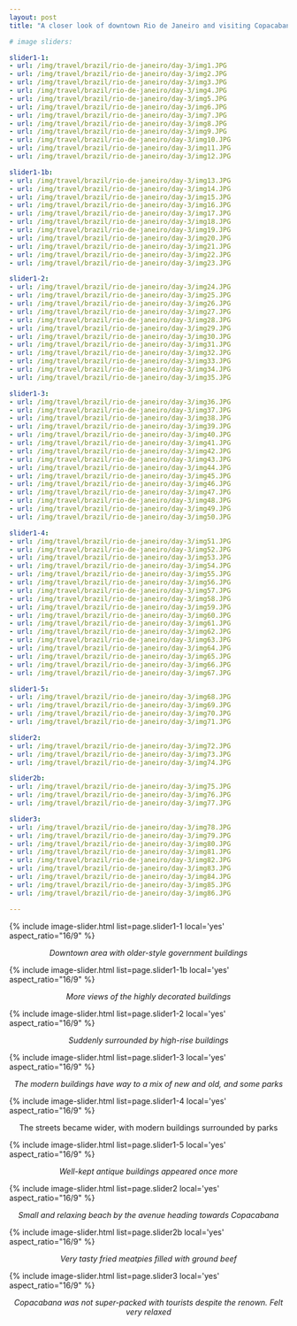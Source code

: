 ```yaml
---
layout: post
title: "A closer look of downtown Rio de Janeiro and visiting Copacabana"

# image sliders:

slider1-1:
- url: /img/travel/brazil/rio-de-janeiro/day-3/img1.JPG
- url: /img/travel/brazil/rio-de-janeiro/day-3/img2.JPG
- url: /img/travel/brazil/rio-de-janeiro/day-3/img3.JPG
- url: /img/travel/brazil/rio-de-janeiro/day-3/img4.JPG
- url: /img/travel/brazil/rio-de-janeiro/day-3/img5.JPG
- url: /img/travel/brazil/rio-de-janeiro/day-3/img6.JPG
- url: /img/travel/brazil/rio-de-janeiro/day-3/img7.JPG
- url: /img/travel/brazil/rio-de-janeiro/day-3/img8.JPG
- url: /img/travel/brazil/rio-de-janeiro/day-3/img9.JPG
- url: /img/travel/brazil/rio-de-janeiro/day-3/img10.JPG
- url: /img/travel/brazil/rio-de-janeiro/day-3/img11.JPG
- url: /img/travel/brazil/rio-de-janeiro/day-3/img12.JPG

slider1-1b:
- url: /img/travel/brazil/rio-de-janeiro/day-3/img13.JPG
- url: /img/travel/brazil/rio-de-janeiro/day-3/img14.JPG
- url: /img/travel/brazil/rio-de-janeiro/day-3/img15.JPG
- url: /img/travel/brazil/rio-de-janeiro/day-3/img16.JPG
- url: /img/travel/brazil/rio-de-janeiro/day-3/img17.JPG
- url: /img/travel/brazil/rio-de-janeiro/day-3/img18.JPG
- url: /img/travel/brazil/rio-de-janeiro/day-3/img19.JPG
- url: /img/travel/brazil/rio-de-janeiro/day-3/img20.JPG
- url: /img/travel/brazil/rio-de-janeiro/day-3/img21.JPG
- url: /img/travel/brazil/rio-de-janeiro/day-3/img22.JPG
- url: /img/travel/brazil/rio-de-janeiro/day-3/img23.JPG

slider1-2:
- url: /img/travel/brazil/rio-de-janeiro/day-3/img24.JPG
- url: /img/travel/brazil/rio-de-janeiro/day-3/img25.JPG
- url: /img/travel/brazil/rio-de-janeiro/day-3/img26.JPG
- url: /img/travel/brazil/rio-de-janeiro/day-3/img27.JPG
- url: /img/travel/brazil/rio-de-janeiro/day-3/img28.JPG
- url: /img/travel/brazil/rio-de-janeiro/day-3/img29.JPG
- url: /img/travel/brazil/rio-de-janeiro/day-3/img30.JPG
- url: /img/travel/brazil/rio-de-janeiro/day-3/img31.JPG
- url: /img/travel/brazil/rio-de-janeiro/day-3/img32.JPG
- url: /img/travel/brazil/rio-de-janeiro/day-3/img33.JPG
- url: /img/travel/brazil/rio-de-janeiro/day-3/img34.JPG
- url: /img/travel/brazil/rio-de-janeiro/day-3/img35.JPG

slider1-3:
- url: /img/travel/brazil/rio-de-janeiro/day-3/img36.JPG
- url: /img/travel/brazil/rio-de-janeiro/day-3/img37.JPG
- url: /img/travel/brazil/rio-de-janeiro/day-3/img38.JPG
- url: /img/travel/brazil/rio-de-janeiro/day-3/img39.JPG
- url: /img/travel/brazil/rio-de-janeiro/day-3/img40.JPG
- url: /img/travel/brazil/rio-de-janeiro/day-3/img41.JPG
- url: /img/travel/brazil/rio-de-janeiro/day-3/img42.JPG
- url: /img/travel/brazil/rio-de-janeiro/day-3/img43.JPG
- url: /img/travel/brazil/rio-de-janeiro/day-3/img44.JPG
- url: /img/travel/brazil/rio-de-janeiro/day-3/img45.JPG
- url: /img/travel/brazil/rio-de-janeiro/day-3/img46.JPG
- url: /img/travel/brazil/rio-de-janeiro/day-3/img47.JPG
- url: /img/travel/brazil/rio-de-janeiro/day-3/img48.JPG
- url: /img/travel/brazil/rio-de-janeiro/day-3/img49.JPG
- url: /img/travel/brazil/rio-de-janeiro/day-3/img50.JPG

slider1-4:
- url: /img/travel/brazil/rio-de-janeiro/day-3/img51.JPG
- url: /img/travel/brazil/rio-de-janeiro/day-3/img52.JPG
- url: /img/travel/brazil/rio-de-janeiro/day-3/img53.JPG
- url: /img/travel/brazil/rio-de-janeiro/day-3/img54.JPG
- url: /img/travel/brazil/rio-de-janeiro/day-3/img55.JPG
- url: /img/travel/brazil/rio-de-janeiro/day-3/img56.JPG
- url: /img/travel/brazil/rio-de-janeiro/day-3/img57.JPG
- url: /img/travel/brazil/rio-de-janeiro/day-3/img58.JPG
- url: /img/travel/brazil/rio-de-janeiro/day-3/img59.JPG
- url: /img/travel/brazil/rio-de-janeiro/day-3/img60.JPG
- url: /img/travel/brazil/rio-de-janeiro/day-3/img61.JPG
- url: /img/travel/brazil/rio-de-janeiro/day-3/img62.JPG
- url: /img/travel/brazil/rio-de-janeiro/day-3/img63.JPG
- url: /img/travel/brazil/rio-de-janeiro/day-3/img64.JPG
- url: /img/travel/brazil/rio-de-janeiro/day-3/img65.JPG
- url: /img/travel/brazil/rio-de-janeiro/day-3/img66.JPG
- url: /img/travel/brazil/rio-de-janeiro/day-3/img67.JPG

slider1-5:
- url: /img/travel/brazil/rio-de-janeiro/day-3/img68.JPG
- url: /img/travel/brazil/rio-de-janeiro/day-3/img69.JPG
- url: /img/travel/brazil/rio-de-janeiro/day-3/img70.JPG
- url: /img/travel/brazil/rio-de-janeiro/day-3/img71.JPG

slider2:
- url: /img/travel/brazil/rio-de-janeiro/day-3/img72.JPG
- url: /img/travel/brazil/rio-de-janeiro/day-3/img73.JPG
- url: /img/travel/brazil/rio-de-janeiro/day-3/img74.JPG

slider2b:
- url: /img/travel/brazil/rio-de-janeiro/day-3/img75.JPG
- url: /img/travel/brazil/rio-de-janeiro/day-3/img76.JPG
- url: /img/travel/brazil/rio-de-janeiro/day-3/img77.JPG

slider3:
- url: /img/travel/brazil/rio-de-janeiro/day-3/img78.JPG
- url: /img/travel/brazil/rio-de-janeiro/day-3/img79.JPG
- url: /img/travel/brazil/rio-de-janeiro/day-3/img80.JPG
- url: /img/travel/brazil/rio-de-janeiro/day-3/img81.JPG
- url: /img/travel/brazil/rio-de-janeiro/day-3/img82.JPG
- url: /img/travel/brazil/rio-de-janeiro/day-3/img83.JPG
- url: /img/travel/brazil/rio-de-janeiro/day-3/img84.JPG
- url: /img/travel/brazil/rio-de-janeiro/day-3/img85.JPG
- url: /img/travel/brazil/rio-de-janeiro/day-3/img86.JPG

---
```


{% include image-slider.html list=page.slider1-1 local='yes' aspect_ratio="16/9" %}
<p align="center"><i>Downtown area with older-style government buildings</i></p>

{% include image-slider.html list=page.slider1-1b local='yes' aspect_ratio="16/9" %}
<p align="center"><i>More views of the highly decorated buildings</i></p>

{% include image-slider.html list=page.slider1-2 local='yes' aspect_ratio="16/9" %}
<p align="center"><i>Suddenly surrounded by high-rise buildings</i></p>

{% include image-slider.html list=page.slider1-3 local='yes' aspect_ratio="16/9" %}
<p align="center"><i>The modern buildings have way to a mix of new and old, and some parks</i></p>

{% include image-slider.html list=page.slider1-4 local='yes' aspect_ratio="16/9" %}
<p align="center"><i></i>The streets became wider, with modern buildings surrounded by parks</p>

{% include image-slider.html list=page.slider1-5 local='yes' aspect_ratio="16/9" %}
<p align="center"><i>Well-kept antique buildings appeared once more</i></p>

{% include image-slider.html list=page.slider2 local='yes' aspect_ratio="16/9" %}
<p align="center"><i>Small and relaxing beach by the avenue heading towards Copacabana</i></p>

{% include image-slider.html list=page.slider2b local='yes' aspect_ratio="16/9" %}
<p align="center"><i>Very tasty fried meatpies filled with ground beef</i></p>

{% include image-slider.html list=page.slider3 local='yes' aspect_ratio="16/9" %}
<p align="center"><i>Copacabana was not super-packed with tourists despite the renown. Felt very relaxed</i></p>
